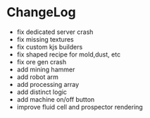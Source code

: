 # ChangeLog

* fix dedicated server crash
* fix missing textures
* fix custom kjs builders
* fix shaped recipe for mold,dust, etc
* fix ore gen crash
* add mining hammer
* add robot arm
* add processing array
* add distinct logic
* add machine on/off button
* improve fluid cell and prospector rendering
